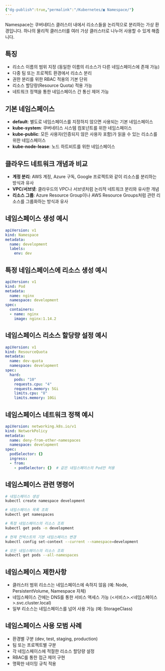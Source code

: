 ```yaml
---
{"dg-publish":true,"permalink":"/Kubernetes/▣ Namespace/"}
---
```


Namespace는 쿠버네티스 클러스터 내에서 리소스들을 논리적으로 분리하는 가상 환경입니다. 하나의 물리적 클러스터를 여러 가상 클러스터로 나누어 사용할 수 있게 해줍니다.

## 특징

- 리소스 이름의 범위 지정 (동일한 이름의 리소스가 다른 네임스페이스에 존재 가능)
- 다중 팀 또는 프로젝트 환경에서 리소스 분리
- 권한 분리를 위한 RBAC 적용의 기본 단위
- 리소스 할당량(Resource Quota) 적용 가능
- 네트워크 정책을 통한 네임스페이스 간 통신 제어 가능

## 기본 네임스페이스

- **default**: 별도로 네임스페이스를 지정하지 않으면 사용되는 기본 네임스페이스
- **kube-system**: 쿠버네티스 시스템 컴포넌트를 위한 네임스페이스
- **kube-public**: 모든 사용자(인증되지 않은 사용자 포함)가 읽을 수 있는 리소스를 위한 네임스페이스
- **kube-node-lease**: 노드 하트비트를 위한 네임스페이스

## 클라우드 네트워크 개념과 비교

- **계정 분리**: AWS 계정, Azure 구독, Google 프로젝트와 같이 리소스를 분리하는 방식과 유사
- **VPC/서브넷**: 클라우드의 VPC나 서브넷처럼 논리적 네트워크 분리와 유사한 개념
- **리소스 그룹**: Azure Resource Group이나 AWS Resource Groups처럼 관련 리소스를 그룹화하는 방식과 유사

## 네임스페이스 생성 예시

```yaml
apiVersion: v1
kind: Namespace
metadata:
  name: development
  labels:
    env: dev
```

## 특정 네임스페이스에 리소스 생성 예시

```yaml
apiVersion: v1
kind: Pod
metadata:
  name: nginx
  namespace: development
spec:
  containers:
  - name: nginx
    image: nginx:1.14.2
```

## 네임스페이스 리소스 할당량 설정 예시

```yaml
apiVersion: v1
kind: ResourceQuota
metadata:
  name: dev-quota
  namespace: development
spec:
  hard:
    pods: "10"
    requests.cpu: "4"
    requests.memory: 5Gi
    limits.cpu: "8"
    limits.memory: 10Gi
```

## 네임스페이스 네트워크 정책 예시

```yaml
apiVersion: networking.k8s.io/v1
kind: NetworkPolicy
metadata:
  name: deny-from-other-namespaces
  namespace: development
spec:
  podSelector: {}
  ingress:
  - from:
    - podSelector: {}  # 같은 네임스페이스의 Pod만 허용
```

## 네임스페이스 관련 명령어

```bash
# 네임스페이스 생성
kubectl create namespace development

# 네임스페이스 목록 조회
kubectl get namespaces

# 특정 네임스페이스의 리소스 조회
kubectl get pods -n development

# 현재 컨텍스트의 기본 네임스페이스 변경
kubectl config set-context --current --namespace=development

# 모든 네임스페이스의 리소스 조회
kubectl get pods --all-namespaces
```

## 네임스페이스 제한사항

- 클러스터 범위 리소스는 네임스페이스에 속하지 않음 (예: Node, PersistentVolume, Namespace 자체)
- 네임스페이스 간에는 DNS를 통한 서비스 액세스 가능 (<서비스>.<네임스페이스>.svc.cluster.local)
- 일부 리소스는 네임스페이스를 넘어 사용 가능 (예: StorageClass)

## 네임스페이스 사용 모범 사례

- 환경별 구분 (dev, test, staging, production)
- 팀 또는 프로젝트별 구분
- 각 네임스페이스에 적절한 리소스 할당량 설정
- RBAC를 통한 접근 제어 구현
- 명확한 네이밍 규칙 적용